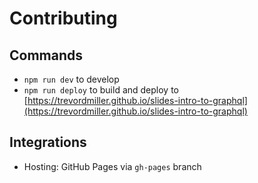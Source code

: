 # Contributing

## Commands

- `npm run dev` to develop
- `npm run deploy` to build and deploy to [https://trevordmiller.github.io/slides-intro-to-graphql](https://trevordmiller.github.io/slides-intro-to-graphql)

## Integrations

- Hosting: GitHub Pages via `gh-pages` branch
